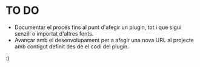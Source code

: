 # TO DO

* Documentar el procés fins al punt d'afegir un plugin, tot i que sigui senzill o importat d'altres fonts.
* Avançar amb el desenvolupament per a afegir una nova URL al projecte amb contigut definit des de el codi del plugin.

:) 

